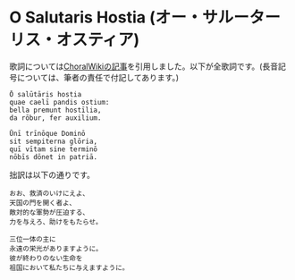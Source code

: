# O Salutaris Hostia (オー・サルーターリス・オスティア)

歌詞については[ChoralWikiの記事](https://www.cpdl.org/wiki/index.php/O_salutaris_hostia)を引用しました。以下が全歌詞です。(長音記号については、筆者の責任で付記してあります。)

```
Ō salūtāris hostia
quae caelī pandis ostium:
bella premunt hostīlia,
da rōbur, fer auxilium.

Ūnī trīnōque Dominō
sit sempiterna glōria,
quī vītam sine terminō
nōbīs dōnet in patriā.
```

拙訳は以下の通りです。

```
おお、救済のいけにえよ、
天国の門を開く者よ、
敵対的な軍勢が圧迫する、
力を与えろ、助けをもたらせ。

三位一体の主に
永遠の栄光がありますように。
彼が終わりのない生命を
祖国において私たちに与えますように。
``````
